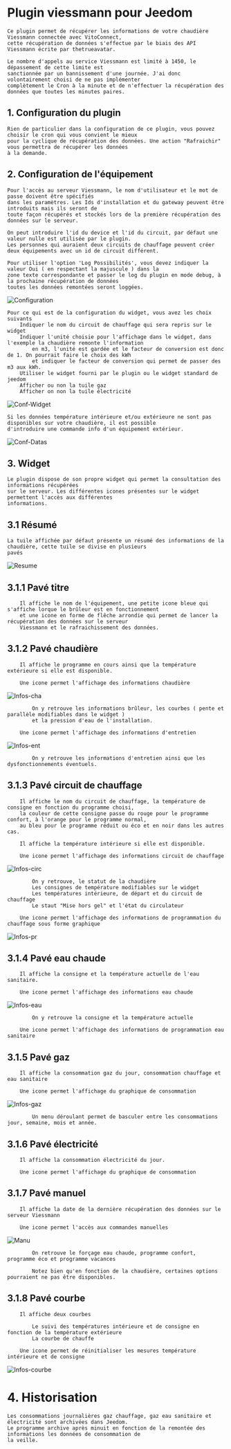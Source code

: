# Plugin viessmann pour Jeedom

    Ce plugin permet de récupérer les informations de votre chaudière Viessmann connectée avec VitoConnect, 
    cette récupération de données s'effectue par le biais des API Viessmann écrite par thetrueavatar.

    Le nombre d'appels au service Viessmann est limité à 1450, le dépassement de cette limite est 
    sanctionnée par un bannissement d'une journée. J'ai donc volontairement choisi de ne pas implémenter 
    complètement le Cron à la minute et de n'effectuer la récupération des données que toutes les minutes paires.

## 1. Configuration du plugin

    Rien de particulier dans la configuration de ce plugin, vous pouvez choisir le cron qui vous convient le mieux
    pour la cyclique de récupération des données. Une action "Rafraichir" vous permettra de récupérer les données 
    à la demande.

## 2. Configuration de l'équipement

    Pour l'accès au serveur Viessmann, le nom d'utilisateur et le mot de passe doivent être spécifiés 
    dans les paramètres. Les Ids d'installation et du gateway peuvent être introduits mais ils seront de 
    toute façon récupérés et stockés lors de la première récupération des données sur le serveur.

    On peut introduire l'id du device et l'id du circuit, par défaut une valeur nulle est utilisée par le plugin.
    Les personnes qui auraient deux circuits de chauffage peuvent créer deux équipements avec un id de circuit différent.

    Pour utiliser l'option 'Log Possibilités', vous devez indiquer la valeur Oui ( en respectant la majuscule ) dans la
    zone texte correspondante et passer le log du plugin en mode debug, à la prochaine récupération de données
    toutes les données remontées seront loggées.

![Configuration](../images/configuration.png "Configuration")

    Pour ce qui est de la configuration du widget, vous avez les choix suivants
        Indiquer le nom du circuit de chauffage qui sera repris sur le widget
        Indiquer l'unité choisie pour l'affichage dans le widget, dans l'exemple la chaudière remonte l'information
            en m3, l'unité est gardée et le facteur de conversion est donc de 1. On pourrait faire le choix des kWh
            et indiquer le facteur de conversion qui permet de passer des m3 aux kWh.
        Utiliser le widget fourni par le plugin ou le widget standard de jeedom
        Afficher ou non la tuile gaz
        Afficher on non la tuile électricité
    
![Conf-Widget](../images/conf-widget.png "Conf-Widget")

    Si les données température intérieure et/ou extérieure ne sont pas disponibles sur votre chaudière, il est possible 
    d'introduire une commande info d'un équipement extérieur.

![Conf-Datas](../images/datas.png "Conf-Datas")
        
## 3. Widget

    Le plugin dispose de son propre widget qui permet la consultation des informations récupérées 
    sur le serveur. Les différentes icones présentes sur le widget permettent l'accès aux différentes 
    informations.

## 3.1 Résumé

    La tuile affichée par défaut présente un résumé des informations de la chaudière, cette tuile se divise en plusieurs
    pavés

![Resume](../images/resume.png "Resume")

## 3.1.1 Pavé titre

        Il affiche le nom de l'équipement, une petite icone bleue qui s'affiche lorque le brûleur est en fonctionnement
        et une icone en forme de flêche arrondie qui permet de lancer la récupération des données sur le serveur 
        Viessmann et le rafraichissement des données.

## 3.1.2 Pavé chaudière

        Il affiche le programme en cours ainsi que la température extérieure si elle est disponible.

        Une icone permet l'affichage des informations chaudière

![Infos-cha](../images/infos_chaudiere.png "Infos-cha")

            On y retrouve les informations brûleur, les courbes ( pente et parallèle modifiables dans le widget ) 
            et la pression d'eau de l'installation.

        Une icone permet l'affichage des informations d'entretien

![Infos-ent](../images/infos_entretien.png "Infos-ent")

            On y retrouve les informations d'entretien ainsi que les dysfonctionnements éventuels.        

## 3.1.3 Pavé circuit de chauffage

        Il affiche le nom du circuit de chauffage, la température de consigne en fonction du programme choisi,
        la couleur de cette consigne passe du rouge pour le programme confort, à l'orange pour le programme normal,
        au bleu pour le programme réduit ou éco et en noir dans les autres cas.

        Il affiche la température intérieure si elle est disponible.

        Une icone permet l'affichage des informations circuit de chauffage

![Infos-circ](../images/infos_circuit.png "Infos-circ")

            On y retrouve, le statut de la chaudière
            Les consignes de température modifiables sur le widget
            Les températures intérieure, de départ et du circuit de chauffage
            Le staut "Mise hors gel" et l'état du circulateur

        Une icone permet l'affichage des informations de programmation du chauffage sous forme graphique

![Infos-pr](../images/infos-prog.png "Infos-pr")

## 3.1.4 Pavé eau chaude

        Il affiche la consigne et la température actuelle de l'eau sanitaire.

        Une icone permet l'affichage des informations eau chaude
        
![Infos-eau](../images/infos-eau.png "Infos-eau")

            On y retrouve la consigne et la température actuelle

        Une icone permet l'affichage des informations de programmation eau sanitaire

## 3.1.5 Pavé gaz

        Il affiche la consommation gaz du jour, consommation chauffage et eau sanitaire

        Une icone permet l'affichage du graphique de consommation

![Infos-gaz](../images/infos-gaz.png "Infos-gaz")

            Un menu déroulant permet de basculer entre les consommations jour, semaine, mois et année.

## 3.1.6 Pavé électricité

        Il affiche la consommation électricité du jour.

        Une icone permet l'affichage du graphique de consommation

## 3.1.7 Pavé manuel

        Il affiche la date de la dernière récupération des données sur le serveur Viessmann

        Une icone permet l'accès aux commandes manuelles 

![Manu](../images/manu.png "Manu")

            On retrouve le forçage eau chaude, programme confort, programme éco et programme vacances

            Notez bien qu'en fonction de la chaudière, certaines options pourraient ne pas être disponibles.

## 3.1.8 Pavé courbe

        Il affiche deux courbes

            Le suivi des températures intérieure et de consigne en fonction de la température extérieure
            La courbe de chauffe

        Une icone permet de réinitialiser les mesures température intérieure et de consigne

![Infos-courbe](../images/infos_courbe.png "Infos-courbe")

# 4. Historisation

    Les consommations journalières gaz chauffage, gaz eau sanitaire et électricité sont archivées dans Jeedom. 
    Le programme archive après minuit en fonction de la remontée des informations les données de consommation de 
    la veille.





